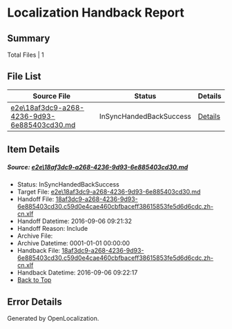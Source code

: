 # <a name='report-top'></a> Localization Handback Report

## Summary
 Total Files | 1

## File List
 Source File | Status | Details 
 ----------- | ------ | ------- 
 [e2e\18af3dc9-a268-4236-9d93-6e885403cd30.md](https://github.com/OpenLocalizationTestOrg/ol-test0/blob/d89d9640117ae0421e8cc37e3fa41745ec5cf5f7/e2e/18af3dc9-a268-4236-9d93-6e885403cd30.md) | InSyncHandedBackSuccess | [Details](#aaf1ad8a5a098a6badeda731afad784747457da81)

## Item Details
##### <a name='aaf1ad8a5a098a6badeda731afad784747457da81'></a> Source: [e2e\18af3dc9-a268-4236-9d93-6e885403cd30.md](https://github.com/OpenLocalizationTestOrg/ol-test0/blob/d89d9640117ae0421e8cc37e3fa41745ec5cf5f7/e2e/18af3dc9-a268-4236-9d93-6e885403cd30.md)
* Status: InSyncHandedBackSuccess
* Target File: [e2e\18af3dc9-a268-4236-9d93-6e885403cd30.md](https://github.com/OpenLocalizationTestOrg/ol-test0-zhcn/blob/1bcf781700397d992d16a634c595994a6bbd8134/e2e/18af3dc9-a268-4236-9d93-6e885403cd30.md)
* Handoff File: [18af3dc9-a268-4236-9d93-6e885403cd30.c59d0e4cae460cbfbaceff38615853fe5d6d6cdc.zh-cn.xlf](https://github.com/OpenLocalizationTestOrg/ol-test0-handoff/blob/99415beb9449fc3025e59d64332f386b10809501/ol-handoff/OpenLocalizationTestOrg/ol-test0-zhcn/ci/ht/18af3dc9-a268-4236-9d93-6e885403cd30.c59d0e4cae460cbfbaceff38615853fe5d6d6cdc.zh-cn.xlf)
* Handoff Datetime: 2016-09-06 09:21:32
* Handoff Reason: Include
* Archive File: 
* Archive Datetime: 0001-01-01 00:00:00
* Handback File: [18af3dc9-a268-4236-9d93-6e885403cd30.c59d0e4cae460cbfbaceff38615853fe5d6d6cdc.zh-cn.xlf](https://github.com/OpenLocalizationTestOrg/ol-test0-handback/blob/28faf87b0e29a2cf38d60bf26b05e60f84887481/ol-handback/OpenLocalizationTestOrg/ol-test0-zhcn/ci/ht/18af3dc9-a268-4236-9d93-6e885403cd30.c59d0e4cae460cbfbaceff38615853fe5d6d6cdc.zh-cn.xlf)
* Handback Datetime: 2016-09-06 09:22:17
* [Back to Top](#report-top)


## Error Details

Generated by OpenLocalization.
